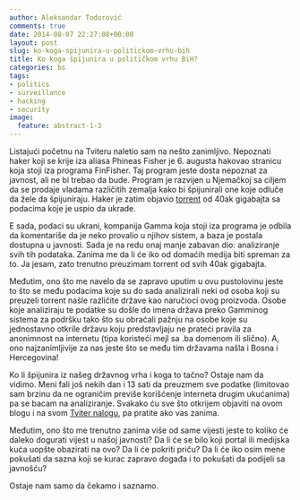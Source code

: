 ```yaml
---
author: Aleksandar Todorović
comments: true
date: 2014-08-07 22:27:08+00:00
layout: post
slug: ko-koga-spijunira-u-politickom-vrhu-bih
title: Ko koga špijunira u političkom vrhu BiH?
categories: bs
tags:
- politics
- surveillance
- hacking
- security
image:
  feature: abstract-1-3
---
```


Listajući početnu na Tviteru naletio sam na nešto zanimljivo. Nepoznati haker koji se krije iza aliasa Phineas Fisher je 6. augusta hakovao stranicu koja stoji iza programa FinFisher. Taj program jeste dosta nepoznat za javnost, ali ne bi trebao da bude. Program je razvijen u Njemačkoj sa ciljem da se prodaje vladama različitih zemalja kako bi špijunirali one koje odluče da žele da špijuniraju. Haker je zatim objavio [torrent](https://netzpolitik.org/wp-upload/finfisher.torrent) od 40ak gigabajta sa podacima koje je uspio da ukrade.

E sada, podaci su ukrani, kompanija Gamma koja stoji iza programa je odbila da komentariše da je neko provalio u njihov sistem, a baza je postala dostupna u javnosti. Sada je na redu onaj manje zabavan dio: analiziranje svih tih podataka. Zanima me da li će iko od domaćih medija biti spreman za to. Ja jesam, zato trenutno preuzimam torrent od svih 40ak gigabajta.

Međutim, ono što me navelo da se zapravo uputim u ovu pustolovinu jeste to što se među podacima koje su do sada analizirali neki od osoba koji su preuzeli torrent našle različite države kao naručioci ovog proizvoda. Osobe koje analiziraju te podatke su došle do imena država preko Gamminog sistema za podršku tako što su obraćali pažnju na osobe koje su jednostavno otkrile državu koju predstavljaju ne prateći pravila za anonimnost na internetu (tipa koristeći mejl sa .ba domenom ili slično). A, ono najzanimljivije za nas jeste što se među tim državama našla i Bosna i Hercegovina!

Ko li špijunira iz našeg državnog vrha i koga to tačno? Ostaje nam da vidimo. Meni fali još nekih dan i 13 sati da preuzmem sve podatke (limitovao sam brzinu da ne ograničim previše korišćenje interneta drugim ukućanima) pa se bacam na analiziranje. Svakako ću sve što otkrijem objaviti na ovom blogu i na svom [Tviter nalogu](https://twitter.com/r3bl_), pa pratite ako vas zanima.

Međutim, ono što me trenutno zanima više od same vijesti jeste to koliko će daleko dogurati vijest u našoj javnosti? Da li će se bilo koji portal ili medijska kuća uopšte obazirati na ovo? Da li će pokriti priču? Da li će iko osim mene pokušati da sazna koji se kurac zapravo događa i to pokušati da podijeli sa javnošću?

Ostaje nam samo da čekamo i saznamo.
